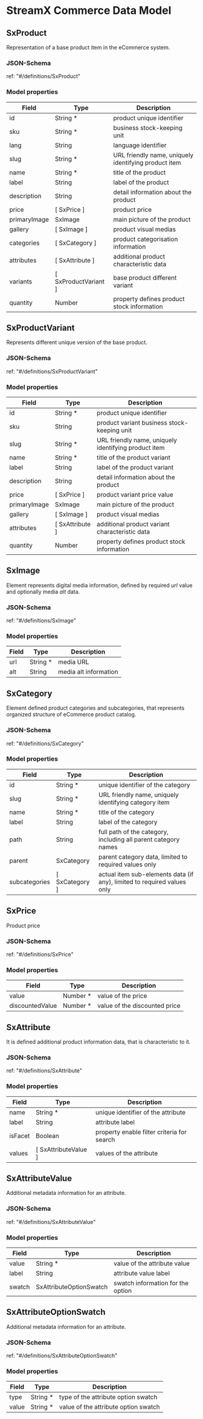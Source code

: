 # **StreamX Commerce Data Model**

## **SxProduct**

Representation of a base product item in the eCommerce system.

### JSON-Schema

ref: "#/definitions/SxProduct"

### Model properties

| Field        | Type                   | Description                                          |
|--------------|------------------------|------------------------------------------------------|
| id           | String *               | product unique identifier                            |
| sku          | String *               | business stock-keeping unit                          |
| lang         | String                 | language identifier                                  |
| slug         | String *               | URL friendly name, uniquely identifying product item |
| name         | String *               | title of the product                                 |
| label        | String                 | label of the product                                 |
| description  | String                 | detail information about the product                 |
| price        | \[ SxPrice \]          | product price                                        |
| primaryImage | SxImage                | main picture of the product                          |
| gallery      | \[ SxImage \]          | product visual medias                                |
| categories   | \[ SxCategory \]       | product categorisation information                   |
| attributes   | \[ SxAttribute \]      | additional product characteristic data               |
| variants     | \[ SxProductVariant \] | base product different variant                       |
| quantity     | Number                 | property defines product stock information           |

## **SxProductVariant**

Represents different unique version of the base product.

### JSON-Schema

ref: "#/definitions/SxProductVariant"

### Model properties

| Field        | Type              | Description                                          |
|--------------|-------------------|------------------------------------------------------|
| id           | String *          | product unique identifier                            |
| sku          | String            | product variant business stock-keeping unit          |
| slug         | String *          | URL friendly name, uniquely identifying product item |
| name         | String *          | title of the product variant                         |
| label        | String            | label of the product variant                         |
| description  | String            | detail information about the product                 |
| price        | \[ SxPrice \]     | product variant price value                          |
| primaryImage | SxImage           | main picture of the product                          |
| gallery      | \[ SxImage \]     | product visual medias                                |
| attributes   | \[ SxAttribute \] | additional product variant characteristic data       |
| quantity     | Number            | property defines product stock information           |

## **SxImage**

Element represents digital media information, defined by required _url_ value and optionally media
_alt_ data.

### JSON-Schema

ref: "#/definitions/SxImage"

### Model properties

| Field | Type     | Description           |
|-------|----------|-----------------------|
| url   | String * | media URL             |
| alt   | String   | media alt information |    

## **SxCategory**

Element defined product categories and subcategories, that represents organized structure of
eCommerce product catalog.

### JSON-Schema

ref: "#/definitions/SxCategory"

### Model properties

| Field         | Type             | Description                                                             |
|---------------|------------------|-------------------------------------------------------------------------|
| id            | String *         | unique identifier of the category                                       |
| slug          | String *         | URL friendly name, uniquely identifying category item                   |    
| name          | String *         | title of the category                                                   |
| label         | String           | label of the category                                                   |
| path          | String           | full path of the category, including all parent category names          |
| parent        | SxCategory       | parent category data, limited to required values only                   |
| subcategories | \[ SxCategory \] | actual item sub-elements data (if any), limited to required values only |

## **SxPrice**

Product price

### JSON-Schema

ref: "#/definitions/SxPrice"

### Model properties

| Field           | Type     | Description                   |
|-----------------|----------|-------------------------------|
| value           | Number * | value of the price            |
| discountedValue | Number * | value of the discounted price |

## **SxAttribute**

It is defined additional product information data, that is characteristic to it.

### JSON-Schema

ref: "#/definitions/SxAttribute"

### Model properties

| Field   | Type                    | Description                                |
|---------|-------------------------|--------------------------------------------|
| name    | String *                | unique identifier of the attribute         |
| label   | String                  | attribute label                            |
| isFacet | Boolean                 | property enable filter criteria for search |
| values  | \[ SxAttributeValue \]  | values of the attribute                    |

## **SxAttributeValue**

Additional metadata information for an attribute.

### JSON-Schema

ref: "#/definitions/SxAttributeValue"

### Model properties

| Field  | Type                    | Description                       |
|--------|-------------------------|-----------------------------------|
| value  | String *                | value of the attribute value      |
| label  | String                  | attribute value label             |
| swatch | SxAttributeOptionSwatch | swatch information for the option |

## **SxAttributeOptionSwatch**

Additional metadata information for an attribute.

### JSON-Schema

ref: "#/definitions/SxAttributeOptionSwatch"

### Model properties

| Field | Type     | Description                          |
|-------|----------|--------------------------------------|
| type  | String * | type of the attribute option swatch  |
| value | String * | value of the attribute option swatch |

